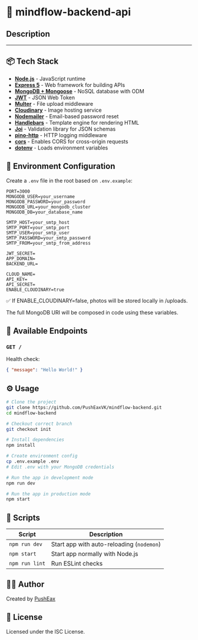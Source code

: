 # 📇 mindflow-backend-api

## Description

---

## 📦 Tech Stack

- **[Node.js](https://nodejs.org/)** - JavaScript runtime
- **[Express 5](https://expressjs.com/)** - Web framework for building APIs
- **[MongoDB + Mongoose](https://mongoosejs.com/)** - NoSQL database with ODM
- **[JWT](https://github.com/auth0/node-jsonwebtoken)** - JSON Web Token
- **[Multer](https://github.com/expressjs/multer)** - File upload middleware
- **[Cloudinary](https://cloudinary.com/)** - Image hosting service
- **[Nodemailer](https://nodemailer.com/about/)** - Email-based password reset
- **[Handlebars](https://handlebarsjs.com/)** - Template engine for rendering HTML
- **[Joi](https://joi.dev/)** - Validation library for JSON schemas
- **[pino-http](https://github.com/pinojs/pino-http)** - HTTP logging middleware
- **[cors](https://www.npmjs.com/package/cors)** - Enables CORS for cross-origin requests
- **[dotenv](https://www.npmjs.com/package/dotenv)** - Loads environment variables

## 🌱 Environment Configuration

Create a `.env` file in the root based on `.env.example`:

```
PORT=3000
MONGODB_USER=your_username
MONGODB_PASSWORD=your_password
MONGODB_URL=your_mongodb_cluster
MONGODB_DB=your_database_name

SMTP_HOST=your_smtp_host
SMTP_PORT=your_smtp_port
SMTP_USER=your_smtp_user
SMTP_PASSWORD=your_smtp_password
SMTP_FROM=your_smtp_from_address

JWT_SECRET=
APP_DOMAIN=
BACKEND_URL=

CLOUD_NAME=
API_KEY=
API_SECRET=
ENABLE_CLOUDINARY=true
```

✅ If ENABLE_CLOUDINARY=false, photos will be stored locally in /uploads.

The full MongoDB URI will be composed in code using these variables.

## 🚀 Available Endpoints

### `GET /`

Health check:

```json
{ "message": "Hello World!" }
```

## ⚙️ Usage

```bash
# Clone the project
git clone https://github.com/PushEaxVK/mindflow-backend.git
cd mindflow-backend

# Checkout correct branch
git checkout init

# Install dependencies
npm install

# Create environment config
cp .env.example .env
# Edit .env with your MongoDB credentials

# Run the app in development mode
npm run dev

# Run the app in production mode
npm start
```

## 🧪 Scripts

| Script         | Description                               |
| -------------- | ----------------------------------------- |
| `npm run dev`  | Start app with auto-reloading (`nodemon`) |
| `npm start`    | Start app normally with Node.js           |
| `npm run lint` | Run ESLint checks                         |

## 🧑‍💻 Author

Created by [PushEax](https://github.com/PushEaxVK)

## 📝 License

Licensed under the ISC License.

